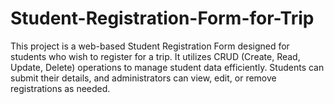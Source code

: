 # Student-Registration-Form-for-Trip
This project is a web-based Student Registration Form designed for students who wish to register for a trip. It utilizes CRUD (Create, Read, Update, Delete) operations to manage student data efficiently. Students can submit their details, and administrators can view, edit, or remove registrations as needed.
